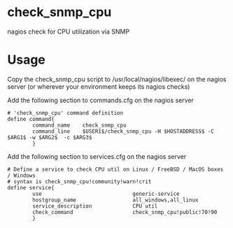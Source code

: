 # check_snmp_cpu
nagios check for CPU utilization via SNMP

# Usage

Copy the check_snmp_cpu script to /usr/local/nagios/libexec/ on the nagios server (or wherever your environment keeps its nagios checks)


Add the following section to commands.cfg on the nagios server
```
# 'check_snmp_cpu' command definition
define command{
        command_name    check_snmp_cpu
        command_line    $USER1$/check_snmp_cpu -H $HOSTADDRESS$ -C $ARG1$ -w $ARG2$  -c $ARG3$
        }
```

Add the following section to services.cfg on the nagios server
```
# Define a service to check CPU util on Linux / FreeBSD / MacOS boxes / Windows
# syntax is check_snmp_cpu!community!warn!crit
define service{
        use                             generic-service
        hostgroup_name                  all_windows,all_linux
        service_description             CPU util
        check_command                   check_snmp_cpu!public!70!90
        }
```
